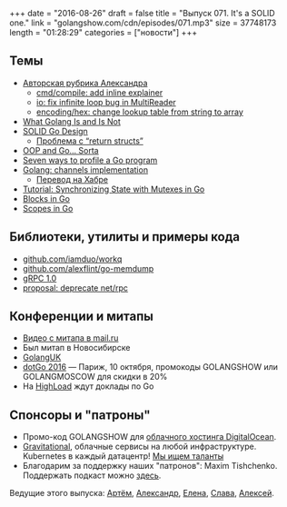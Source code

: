 +++
date = "2016-08-26"
draft = false
title = "Выпуск 071. It's a SOLID one."
link = "golangshow.com/cdn/episodes/071.mp3"
size = 37748173
length = "01:28:29"
categories = ["новости"]
+++

## Темы

- [Авторская рубрика Александра](https://github.com/LK4D4/report/blob/master/reports/golang-08-25.md)
  - [cmd/compile: add inline explainer](https://github.com/golang/go/commit/e4cae432d6185b75d45fcf0c3f9c6d49591c128a)
  - [io: fix infinite loop bug in MultiReader](https://github.com/golang/go/commit/93372673ce51b9462d7ae0f87ac28ffe0c2ad37d)
  - [encoding/hex: change lookup table from string to array](https://github.com/golang/go/commit/57370a87d80be0ab588eb8bb9a5e2a31f4613355)
- [What Golang Is and Is Not](http://danmux.com/posts/what_golang_isnt/)
- [SOLID Go Design](http://dave.cheney.net/2016/08/20/solid-go-design)
  - [Проблема с “return structs”](https://play.golang.org/p/SBvwESY4Mi)
- [OOP and Go… Sorta](https://medium.com/behancetech/oop-and-go-sorta-c6682359a41b)
- [Seven ways to profile a Go program](http://go-talks.appspot.com/github.com/davecheney/presentations/seven.slide)
- [Golang: channels implementation](http://dmitryvorobev.blogspot.ru/2016/08/golang-channels-implementation.html)
  - [Перевод на Хабре](https://habrahabr.ru/post/308070/)
- [Tutorial: Synchronizing State with Mutexes in Go](https://kylewbanks.com/blog/tutorial-synchronizing-state-with-mutexes-golang)
- [Blocks in Go](https://medium.com/@mlowicki/blocks-in-go-2f68768868f6)
- [Scopes in Go](https://medium.com/@mlowicki/scopes-in-go-a6042bb4298c)

## Библиотеки, утилиты и примеры кода

- [github.com/iamduo/workq](https://github.com/iamduo/workq)
- [github.com/alexflint/go-memdump](https://github.com/alexflint/go-memdump)
- [gRPC 1.0](http://www.grpc.io/blog/gablogpost)
- [proposal: deprecate net/rpc](https://github.com/golang/go/issues/16844)

## Конференции и митапы

- [Видео с митапа в mail.ru](https://it.mail.ru/video/?query=Go+Meetup+6.8.2016)
- Был митап в Новосибирске
- [GolangUK](https://twitter.com/hashtag/gouk16)
- [dotGo 2016](http://www.dotgo.eu) — Париж, 10 октября, промокоды GOLANGSHOW или GOLANGMOSCOW для скидки в 20%
- На [HighLoad](http://www.highload.ru/) ждут доклады по Go

## Спонсоры и "патроны"

- Промо-код GOLANGSHOW для [облачного хостинга DigitalOcean](https://www.digitalocean.com/?utm_campaign=golangshow&utm_medium=podcast&refcode=63eedb038a3e).
- [Gravitational](http://gravitational.com), облачные сервисы на любой инфраструктуре. Kubernetes в каждый датацентр! [Мы ищем таланты](https://github.com/gravitational/careers)
- Благодарим за поддержку наших "патронов": Maxim Tishchenko. Поддержать подкаст можно [здесь](https://www.patreon.com/golangshow).

Ведущие этого выпуска: [Артём](https://twitter.com/miolini), [Александр](https://twitter.com/LK4D4math), [Елена](https://twitter.com/webdeva),
[Слава](https://twitter.com/m0sth8), [Алексей](https://twitter.com/paaleksey).
